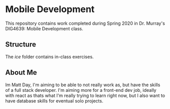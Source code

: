 # Mobile Development
This repository contains work completed during Spring 2020 in Dr. Murray's DIG4639: Mobile Development class.

## Structure
The *ice* folder contains in-class exercises. 

## About Me
Im Matt Day, I'm aiming to be able to not really work as, but have the skills of a full stack developer. I'm aiming more for a front-end dev job, ideally with react as thats what I'm really trying to learn right now, but I also want to have database skills for eventual solo projects.